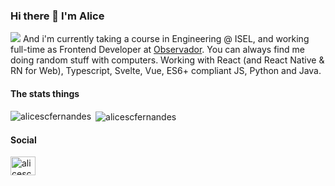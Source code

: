 ### Hi there 👋 I'm Alice
![](https://www.google-analytics.com/collect?v=1&t=event&tid=UA-100869248-2&cid=555&ec=github&ea=pageview&el=profile&ev=1) 
And i'm currently taking a course in Engineering @ ISEL, and working full-time as Frontend Developer at [Observador](http://observador.pt/). You can always find me doing random stuff with computers.
Working with React (and React Native & RN for Web), Typescript, Svelte, Vue, ES6+ compliant JS, Python and Java.

#### The stats things
<div><img align="left" src="https://github-readme-stats.vercel.app/api/top-langs?username=alicescfernandes&show_icons=true&locale=en&layout=compact" alt="alicescfernandes" /></div>
<div>&nbsp;<img align="center" src="https://github-readme-stats.vercel.app/api?username=alicescfernandes&show_icons=true&locale=en" alt="alicescfernandes" /></div>


#### Social
<p align="left">
<a href="https://linkedin.com/in/alicescfernandes" target="blank"><img align="center" src="https://cdn.jsdelivr.net/npm/simple-icons@3.0.1/icons/linkedin.svg" alt="alicescfernandes" height="30" width="40" /></a>
</p>

<!--
**alicescfernandes/alicescfernandes** is a ✨ _special_ ✨ repository because its `README.md` (this file) appears on your GitHub profile.

Here are some ideas to get you started:

- 🔭 I’m currently working on ...
- 🌱 I’m currently learning ...
- 👯 I’m looking to collaborate on ...
- 🤔 I’m looking for help with ...
- 💬 Ask me about ...
- 📫 How to reach me: ...
- 😄 Pronouns: ...
- ⚡ Fun fact: ...
-->
